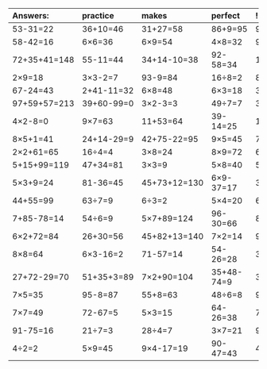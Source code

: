 | Answers: | practice | makes | perfect | ! |
| :--- | :--- | :--- | :--- | :--- |
| 53-31=22 | 36+10=46 | 31+27=58 | 86+9=95 | 91-60=31 | 
| 58-42=16 | 6×6=36 | 6×9=54 | 4×8=32 | 9×4=36 | 
| 72+35+41=148 | 55-11=44 | 34+14-10=38 | 92-58=34 | 14÷2=7 | 
| 2×9=18 | 3×3-2=7 | 93-9=84 | 16÷8=2 | 8×9+40=112 | 
| 67-24=43 | 2+41-11=32 | 6×8=48 | 6×3=18 | 36÷6=6 | 
| 97+59+57=213 | 39+60-99=0 | 3×2-3=3 | 49÷7=7 | 3×9+39=66 | 
| 4×2-8=0 | 9×7=63 | 11+53=64 | 39-14=25 | 1×2=2 | 
| 8×5+1=41 | 24+14-29=9 | 42+75-22=95 | 9×5=45 | 7×6+72=114 | 
| 2×2+61=65 | 16÷4=4 | 3×8=24 | 8×9=72 | 6×2=12 | 
| 5+15+99=119 | 47+34=81 | 3×3=9 | 5×8=40 | 55+34=89 | 
| 5×3+9=24 | 81-36=45 | 45+73+12=130 | 6×9-37=17 | 30÷6=5 | 
| 44+55=99 | 63÷7=9 | 6÷3=2 | 5×4=20 | 64+11+69=144 | 
| 7+85-78=14 | 54÷6=9 | 5×7+89=124 | 96-30=66 | 81+25-3=103 | 
| 6×2+72=84 | 26+30=56 | 45+82+13=140 | 7×2=14 | 9×5-19=26 | 
| 8×8=64 | 6×3-16=2 | 71-57=14 | 54-26=28 | 3×2=6 | 
| 27+72-29=70 | 51+35+3=89 | 7×2+90=104 | 35+48-74=9 | 3×4=12 | 
| 7×5=35 | 95-8=87 | 55+8=63 | 48÷6=8 | 9×2=18 | 
| 7×7=49 | 72-67=5 | 5×3=15 | 64-26=38 | 7+59=66 | 
| 91-75=16 | 21÷7=3 | 28÷4=7 | 3×7=21 | 9×8=72 | 
| 4÷2=2 | 5×9=45 | 9×4-17=19 | 90-47=43 | 42÷7=6 | 

